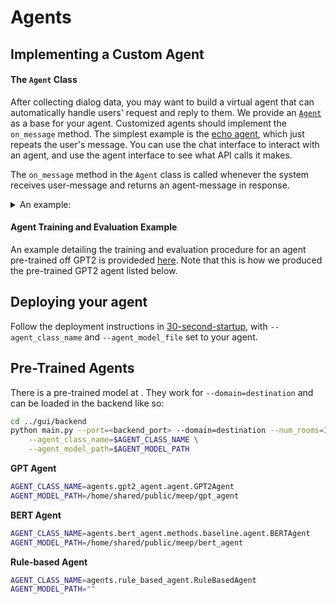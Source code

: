 # Agents

## Implementing a Custom Agent

#### The `Agent` Class

After collecting dialog data, you may want to build a virtual agent that can automatically handle users' request and reply to them.
We provide an [`Agent`](agent.py) as a base for your agent. Customized agents should implement the `on_message` method.
The simplest example is the [echo agent](echo_agent.py), which just repeats the user's message.
You can use the chat interface to interact with an agent, and use the agent interface to see what API calls it makes.

The `on_message` method in the `Agent` class is called whenever the system receives user-message and returns an agent-message in response.

<details>
  <summary>An example:</summary>

In the following example, the user wants to go to a roof top bar in Marina del Rey, CA.

The parameter `events` is passed to `on_message` and contains the current dialog context (variables are omitted to save space). See the example in [`dataset/examples/log_60.json`](/dataset/examples/log_60.json) for the complete log.
```json
{
    "events": [
        {
          "event_type": "user_utterance",
          "utterance": "i want to go to a rooftop bar",
          "variables": [...]
        },
        {
          "event_type": "api_call",
          "endpoint": "find_place",
          "params": [
            {
              "param": "query",
              "variable_name": "u1_6 + \" \" + u1_7",
              "value": "rooftop bar"
            },
            {
              "param": "src latitude",
              "variable_name": "source_latitude",
              "value": 33.9816425
            },
            {
              "param": "src longitude",
              "variable_name": "source_longitude",
              "value": -118.4409761
            }
          ],
          "variables": [...]
        }
    ]
}
```

`on_message` method returns next agent action(s) as a list of JSON objects
```json
[
    {
        "body": "How about High Rooftop Lounge?",
        "template": "How about {}?",
        "variables": [
            "v1_name"
        ]
    }
]
```

</details>


#### Agent Training and Evaluation Example
An example detailing the training and evaluation procedure for an agent pre-trained off GPT2 is provideded [here](gpt2_agent).  Note that this is how we produced the pre-trained GPT2 agent listed below.

## Deploying your agent
Follow the deployment instructions in [30-second-startup](../README.md#30-second-startup),
with `--agent_class_name` and `--agent_model_file` set to your agent.

## Pre-Trained Agents
There is a pre-trained model at <TBD>. They work for `--domain=destination` and can be loaded in the backend like so:
```bash
cd ../gui/backend
python main.py --port=<backend_port> --domain=destination --num_rooms=1 --log_dir=<your_log_dir> \
    --agent_class_name=$AGENT_CLASS_NAME \
    --agent_model_path=$AGENT_MODEL_PATH
```

**GPT Agent**
```bash
AGENT_CLASS_NAME=agents.gpt2_agent.agent.GPT2Agent
AGENT_MODEL_PATH=/home/shared/public/meep/gpt_agent
```
**BERT Agent**
```bash
AGENT_CLASS_NAME=agents.bert_agent.methods.baseline.agent.BERTAgent
AGENT_MODEL_PATH=/home/shared/public/meep/bert_agent
```
**Rule-based Agent**
``` bash
AGENT_CLASS_NAME=agents.rule_based_agent.RuleBasedAgent
AGENT_MODEL_PATH=""
```

